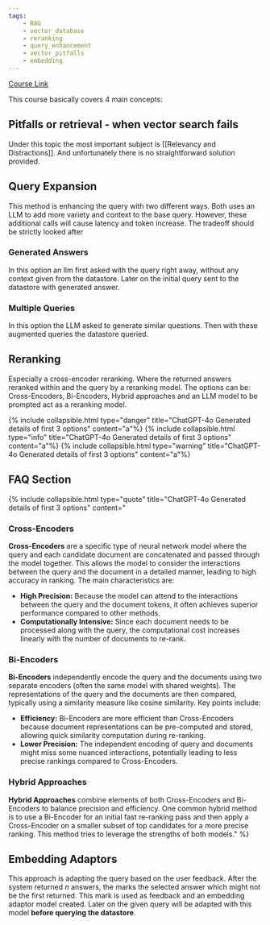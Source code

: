 ```yaml
---
tags:
    - RAG 
    - vector_database 
    - reranking 
    - query_enhancement 
    - vector_pitfalls 
    - embedding 
---
```


[Course Link](https://learn.deeplearning.ai/accomplishments/d540d1c3-69d5-442d-99f7-498c3650783b)

This course basically covers 4 main concepts:
## Pitfalls or retrieval - when vector search fails 
Under this topic the most important subject is [[Relevancy and Distractions]]. And unfortunately there is no straightforward solution provided.

## Query Expansion
This method is enhancing the query with two different ways. Both uses an LLM to add more variety and context to the base query. However, these additional calls will cause latency and token increase. The tradeoff should be strictly looked after
### Generated Answers
In this option an llm first asked with the query right away, without any context given from the datastore. Later on the initial query sent to the datastore with generated answer. 
### Multiple Queries
In this option the LLM asked to generate similar questions. Then with these augmented queries the datastore queried. 

## Reranking
Especially a cross-encoder reranking. Where the returned answers reranked within and the query by a reranking model. The options can be: Cross-Encoders, Bi-Encoders, Hybrid approaches and an LLM model to be prompted act as a reranking model.

{% include collapsible.html type="danger" title="ChatGPT-4o Generated details of first 3 options" content="a"%}
{% include collapsible.html type="info" title="ChatGPT-4o Generated details of first 3 options" content="a"%}
{% include collapsible.html type="warning" title="ChatGPT-4o Generated details of first 3 options" content="a"%}

## FAQ Section

{% include collapsible.html type="quote" title="ChatGPT-4o Generated details of first 3 options" content="
### Cross-Encoders 
**Cross-Encoders** are a specific type of neural network model where the query and each candidate document are concatenated and passed through the model together. This allows the model to consider the interactions between the query and the document in a detailed manner, leading to high accuracy in ranking. The main characteristics are:
 
- **High Precision:** Because the model can attend to the interactions between the query and the document tokens, it often achieves superior performance compared to other methods.
- **Computationally Intensive:** Since each document needs to be processed along with the query, the computational cost increases linearly with the number of documents to re-rank.

### Bi-Encoders
**Bi-Encoders** independently encode the query and the documents using two separate encoders (often the same model with shared weights). The representations of the query and the documents are then compared, typically using a similarity measure like cosine similarity. Key points include:
 
- **Efficiency:** Bi-Encoders are more efficient than Cross-Encoders because document representations can be pre-computed and stored, allowing quick similarity computation during re-ranking.
- **Lower Precision:** The independent encoding of query and documents might miss some nuanced interactions, potentially leading to less precise rankings compared to Cross-Encoders. 
### Hybrid Approaches
**Hybrid Approaches** combine elements of both Cross-Encoders and Bi-Encoders to balance precision and efficiency. One common hybrid method is to use a Bi-Encoder for an initial fast re-ranking pass and then apply a Cross-Encoder on a smaller subset of top candidates for a more precise ranking. This method tries to leverage the strengths of both models." %}

## Embedding Adaptors
This approach is adapting the query based on the user feedback. After the system returned $n$ answers, the marks the selected answer which might not be the first returned. This mark is used as feedback and an embedding adaptor model created. Later on the given query will be adapted with this model **before querying the datastore**. 